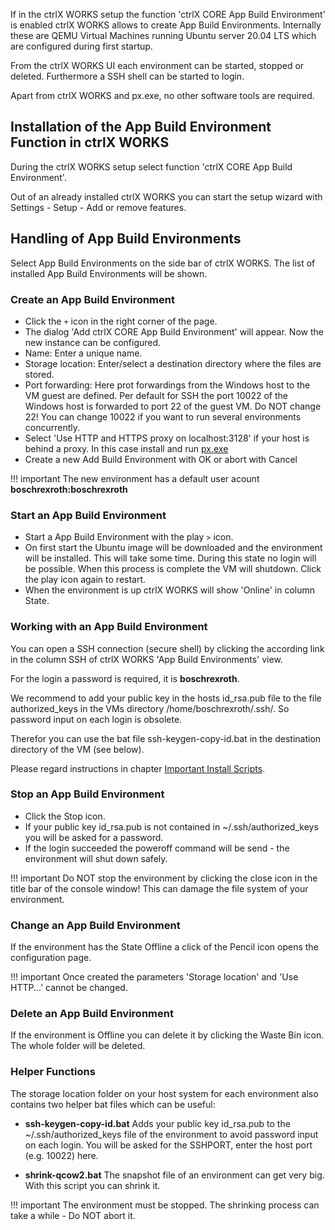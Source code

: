 If in the ctrlX WORKS setup the function 'ctrlX CORE App Build Environment' is enabled ctrlX WORKS allows to create App Build Environments. Internally these are QEMU Virtual Machines running Ubuntu server 20.04 LTS which are configured during first startup. 

From the ctrlX WORKS UI each environment can be started, stopped or deleted. Furthermore a SSH shell can be started to login.

Apart from ctrlX WORKS and px.exe, no other software tools are required.

## Installation of the App Build Environment Function in ctrlX WORKS

During the ctrlX WORKS setup select function 'ctrlX CORE App Build Environment'.

Out of an already installed ctrlX WORKS you can start the setup wizard with Settings - Setup - Add or remove features.

## Handling of App Build Environments

Select App Build Environments on the side bar of ctrlX WORKS. The list of installed App Build Environments will be shown.

### Create an App Build Environment

* Click the `+` icon in the right corner of the page. 
* The dialog 'Add ctrlX CORE App Build Environment' will appear.  Now the new instance can be configured.
* Name: Enter a unique name.
* Storage location: Enter/select a destination directory where the files are stored.
* Port forwarding: Here prot forwardings from the Windows host to the VM guest are defined. Per default for SSH the port 10022 of the Windows host is forwarded to port 22 of the guest VM. Do NOT change 22! You can change 10022 if you want to run several environments concurrently.
* Select 'Use HTTP and HTTPS proxy on localhost:3128' if your host is behind a proxy. In this case install and run [px.exe](px.md)
* Create a new Add Build Environment with OK or abort with Cancel

!!! important
    The new environment has a default user acount __boschrexroth:boschrexroth__

### Start an App Build Environment

* Start a App Build Environment with the play `>` icon.
* On first start the Ubuntu image will be downloaded and the environment will be installed. This will take some time. During this state no login will be possible. When this process is complete the VM will shutdown. Click the play icon again to restart.
* When the environment is up ctrlX WORKS will show 'Online' in column State.

### Working with an App Build Environment

You can open a SSH connection (secure shell) by clicking the according link in the column SSH of ctrlX WORKS 'App Build Environments' view.

For the login a password is required, it is __boschrexroth__.

We recommend to add your public key in the hosts id_rsa.pub file to the file authorized_keys in the VMs directory /home/boschrexroth/.ssh/. So password input on each login is obsolete. 

Therefor you can use the bat file ssh-keygen-copy-id.bat in the destination directory of the VM (see below).

Please regard instructions in chapter [Important Install Scripts](install-scripts.md).

### Stop an App Build Environment

* Click the Stop icon.
* If your public key id_rsa.pub is not contained in ~/.ssh/authorized_keys you will be asked for a password.
* If the login succeeded the poweroff command will be send - the environment will shut down safely.

!!! important
    Do NOT stop the environment by clicking the close icon in the title bar of the console window! This can damage the file system of your environment.

### Change an App Build Environment

If the environment has the State Offline a click of the Pencil icon opens the configuration page. 

!!! important
    Once created the parameters 'Storage location' and 'Use HTTP...' cannot be changed.

### Delete an App Build Environment 

If the environment is Offline you can delete it by clicking the Waste Bin icon. The whole folder will be deleted.

### Helper Functions

The storage location folder on your host system for each environment also contains two helper bat files which can be useful:

* __ssh-keygen-copy-id.bat__ Adds your public key id_rsa.pub to the ~/.ssh/authorized_keys file of the environment to avoid password input on each login. You will be asked for the SSHPORT, enter the host port (e.g. 10022) here.

* __shrink-qcow2.bat__ The snapshot file of an environment can get very big. With this script you can shrink it. 

!!! important
    The environment must be stopped. The shrinking process can take a while - Do NOT abort it.

